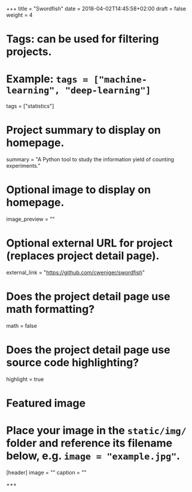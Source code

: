 +++
title = "Swordfish"
date = 2018-04-02T14:45:58+02:00
draft = false
weight = 4

# Tags: can be used for filtering projects.
# Example: `tags = ["machine-learning", "deep-learning"]`
tags = ["statistics"]

# Project summary to display on homepage.
summary = "A Python tool to study the information yield of counting experiments."

# Optional image to display on homepage.
image_preview = ""

# Optional external URL for project (replaces project detail page).
external_link = "https://github.com/cweniger/swordfish"

# Does the project detail page use math formatting?
math = false

# Does the project detail page use source code highlighting?
highlight = true

# Featured image
# Place your image in the `static/img/` folder and reference its filename below, e.g. `image = "example.jpg"`.
[header]
image = ""
caption = ""

+++
